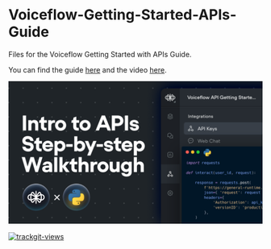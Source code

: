 # Voiceflow-Getting-Started-APIs-Guide

Files for the Voiceflow Getting Started with APIs Guide.

You can find the guide [here](https://developer.voiceflow.com/reference/api-guide-start) and the video [here](https://youtu.be/KUqpPeJ6DkQ).

[![Voiceflow Getting Started with APIs Guide](thumbnail.png)](https://youtu.be/KUqpPeJ6DkQ)

<a href="https://trackgit.com">
<img src="https://us-central1-trackgit-analytics.cloudfunctions.net/token/ping/lyx0wo8ryxt797gegygl" alt="trackgit-views" />
</a>
